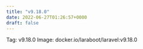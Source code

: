 ```yaml
---
title: "v9.18.0"
date: 2022-06-27T01:26:57+0000
draft: false
---
```


Tag: v9.18.0
Image: docker.io/laraboot/laravel:v9.18.0
